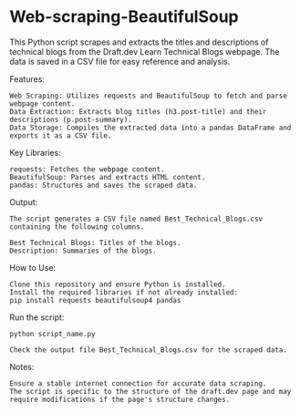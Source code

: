 # Web-scraping-BeautifulSoup
This Python script scrapes and extracts the titles and descriptions of technical blogs from the Draft.dev Learn Technical Blogs webpage. The data is saved in a CSV file for easy reference and analysis.

Features:

    Web Scraping: Utilizes requests and BeautifulSoup to fetch and parse webpage content.
    Data Extraction: Extracts blog titles (h3.post-title) and their descriptions (p.post-summary).
    Data Storage: Compiles the extracted data into a pandas DataFrame and exports it as a CSV file.

Key Libraries:

    requests: Fetches the webpage content.
    BeautifulSoup: Parses and extracts HTML content.
    pandas: Structures and saves the scraped data.

Output: 

    The script generates a CSV file named Best_Technical_Blogs.csv containing the following columns.

    Best Technical Blogs: Titles of the blogs.
    Description: Summaries of the blogs.

How to Use:

    Clone this repository and ensure Python is installed.
    Install the required libraries if not already installed:
    pip install requests beautifulsoup4 pandas

Run the script:

    python script_name.py

    Check the output file Best_Technical_Blogs.csv for the scraped data.

Notes:

    Ensure a stable internet connection for accurate data scraping.
    The script is specific to the structure of the draft.dev page and may require modifications if the page's structure changes.
